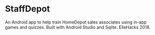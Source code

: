 # StaffDepot
An Android app to help train HomeDepot sales associates using in-app games and quizzes. Built with Android Studio and Sqlite. ElleHacks 2018.
